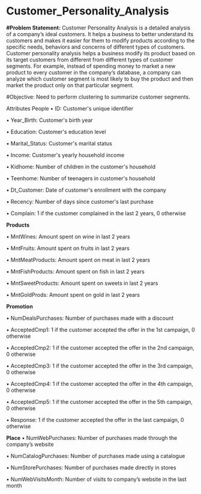 # Customer_Personality_Analysis

**#Problem Statement:**
Customer Personality Analysis is a detailed analysis of a company’s ideal customers. 
It helps a business to better understand its customers and makes it easier for them to modify products according to the specific needs, behaviors and 
concerns of different types of customers. Customer personality analysis helps a business modify its product based on its target customers 
from different 
from different types of customer segments. For example, instead of spending money to market a new product to every customer in the company’s database, 
a company can analyze which customer segment is most likely to buy the product and then market the product only on that particular segment.

#Objective: Need to perform clustering to summarize customer segments.

Attributes
People
•	ID: Customer's unique identifier

•	Year_Birth: Customer's birth year

•	Education: Customer's education level

•	Marital_Status: Customer's marital status

•	Income: Customer's yearly household income

•	Kidhome: Number of children in the customer's household

•	Teenhome: Number of teenagers in customer's household

•	Dt_Customer: Date of customer's enrollment with the company

•	Recency: Number of days since customer's last purchase

•	Complain: 1 if the customer complained in the last 2 years, 0 otherwise

**Products**

•	MntWines: Amount spent on wine in last 2 years

•	MntFruits: Amount spent on fruits in last 2 years

•	MntMeatProducts: Amount spent on meat in last 2 years

•	MntFishProducts: Amount spent on fish in last 2 years

•	MntSweetProducts: Amount spent on sweets in last 2 years

•	MntGoldProds: Amount spent on gold in last 2 years

**Promotion**

•	NumDealsPurchases: Number of purchases made with a discount

•	AcceptedCmp1: 1 if the customer accepted the offer in the 1st campaign, 0 otherwise

•	AcceptedCmp2: 1 if the customer accepted the offer in the 2nd campaign, 0 otherwise

•	AcceptedCmp3: 1 if the customer accepted the offer in the 3rd campaign, 0 otherwise

•	AcceptedCmp4: 1 if the customer accepted the offer in the 4th campaign, 0 otherwise

•	AcceptedCmp5: 1 if the customer accepted the offer in the 5th campaign, 0 otherwise

•	Response: 1 if the customer accepted the offer in the last campaign, 0 otherwise

**Place**
•	NumWebPurchases: Number of purchases made through the company’s website

•	NumCatalogPurchases: Number of purchases made using a catalogue

•	NumStorePurchases: Number of purchases made directly in stores

•	NumWebVisitsMonth: Number of visits to company’s website in the last month

